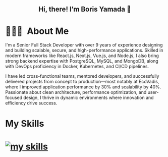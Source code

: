 <div>
<div align="center">
	<h2>Hi, there! I’m Boris Yamada 🦇</h2>
	</div>
<h1>👨🏻‍💻 &nbsp;About Me </h1>

I'm a Senior Full Stack Developer with over 9 years of experience designing and building scalable, secure, and high-performance applications. Skilled in modern frameworks like React.js, Next.js, Vue.js, and Node.js, I also bring strong backend expertise with PostgreSQL, MySQL, and MongoDB, along with DevOps proficiency in Docker, Kubernetes, and CI/CD pipelines.

I have led cross-functional teams, mentored developers, and successfully delivered projects from concept to production—most notably at EcoVadis, where I improved application performance by 30% and scalability by 40%. Passionate about clean architecture, performance optimization, and user-focused design, I thrive in dynamic environments where innovation and efficiency drive success.
	<p align="center">
 <h1> My Skills <h1/>
		<a href="https://skillicons.dev">
			<img alt="my skills" src="https://skillicons.dev/icons?i=vscode,arduino,php,unity,ts,laravel,stackoverflow,sqlite,sass,regex,redis,react,py,powershell,ps,nodejs,npm,nextjs,mysql,mongodb,maven,ubuntu,linux,kotlin,js,java,tailwind,html,heroku,firebase,gradle,github,githubactions,git,gcp,express,eclipse,docker,bots,discord,deno,css,cloudflare,bootstrap,androidstudio" />
		</a>
	</p>
</div>
